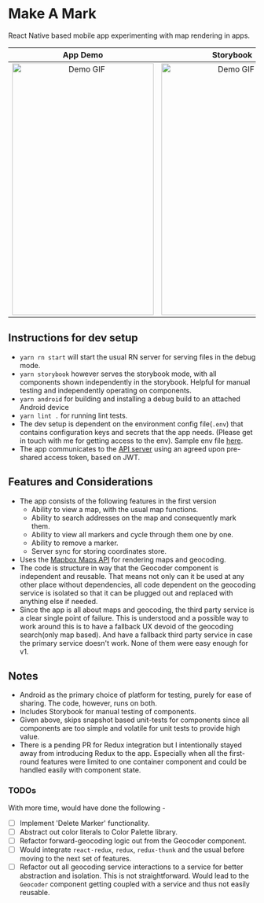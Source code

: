 # Make A Mark

React Native based mobile app experimenting with map rendering in apps.

App Demo             |    Storybook
:-------------------:|:-------------------------:
<img src="./demo/make-a-mark.gif" alt="Demo GIF" width="288" height="512" /> | <img src="./demo/storybook.gif" alt="Demo GIF" width="288" height="512" />

## Instructions for dev setup

- `yarn rn start` will start the usual RN server for serving files in the debug mode.
- `yarn storybook` however serves the storybook mode, with all components shown independently in
the storybook. Helpful for manual testing and independently operating on components.
- `yarn android` for building and installing a debug build to an attached Android device
- `yarn lint .` for running lint tests.
- The dev setup is dependent on the environment config file(`.env`) that contains configuration
keys and secrets that the app needs. (Please get in touch with me for getting access to the env).
Sample env file [here](./env).
- The app communicates to the [API server](https://github.com/prithsharma/marker-api) using an
agreed upon pre-shared access token, based on JWT.

## Features and Considerations

- The app consists of the following features in the first version
  - Ability to view a map, with the usual map functions.
  - Ability to search addresses on the map and consequently mark them.
  - Ability to view all markers and cycle through them one by one.
  - Ability to remove a marker.
  - Server sync for storing coordinates store.
- Uses the [Mapbox Maps API](https://www.mapbox.com/maps/) for rendering maps and geocoding.
- The code is structure in way that the Geocoder component is independent and reusable.
That means not only can it be used at any other place without dependencies, all code dependent on
the geocoding service is isolated so that it can be plugged out and replaced with anything else if
needed.
- Since the app is all about maps and geocoding, the third party service is a clear single point
of failure. This is understood and a possible way to work around this is to have a fallback UX
devoid of the geocoding search(only map based). And have a fallback third party service in case the
primary service doesn't work. None of them were easy enough for v1.

## Notes

- Android as the primary choice of platform for testing, purely for ease of sharing. The code,
however, runs on both.
- Includes Storybook for manual testing of components.
- Given above, skips snapshot based unit-tests for components since all components are too simple
and volatile for unit tests to provide high value.
- There is a pending PR for Redux integration but I intentionally stayed away from introducing
Redux to the app. Especially when all the first-round features were limited to one container
component and could be handled easily with component state.

### TODOs

With more time, would have done the following -

- [ ] Implement 'Delete Marker' functionality.
- [ ] Abstract out color literals to Color Palette library.
- [ ] Refactor forward-geocoding logic out from the Geocoder component.
- [ ] Would integrate `react-redux`, `redux`, `redux-thunk` and the usual before moving to the next
set of features.
- [ ] Refactor out all geocoding service interactions to a service for better abstraction and
isolation. This is not straightforward. Would lead to the `Geocoder` component getting coupled with
a service and thus not easily reusable.
